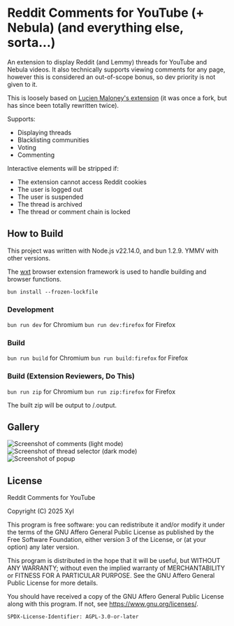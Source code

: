 # Reddit Comments for YouTube (+ Nebula) (and everything else, sorta...)

An extension to display Reddit (and Lemmy) threads for YouTube and Nebula videos. It also technically supports viewing comments for any page, however this is considered an out-of-scope bonus, so dev priority is not given to it.

This is loosely based on [Lucien Maloney's extension](https://github.com/lucienmaloney/reddit_comments_for_youtube_extension) (it was once a fork, but has since been totally rewritten twice).

Supports:

- Displaying threads
- Blacklisting communities
- Voting
- Commenting

Interactive elements will be stripped if:

- The extension cannot access Reddit cookies
- The user is logged out
- The user is suspended
- The thread is archived
- The thread or comment chain is locked

## How to Build

This project was written with Node.js v22.14.0, and bun 1.2.9. YMMV with other versions.

The [wxt](https://wxt.dev/) browser extension framework is used to handle building and browser functions.

`bun install --frozen-lockfile`

### Development

`bun run dev` for Chromium
`bun run dev:firefox` for Firefox

### Build

`bun run build` for Chromium
`bun run build:firefox` for Firefox

### Build (Extension Reviewers, Do This)

`bun run zip` for Chromium
`bun run zip:firefox` for Firefox

The built zip will be output to /.output.

## Gallery

![Screenshot of comments (light mode)](https://files.catbox.moe/isyjop.png)  
![Screenshot of thread selector (dark mode)](https://files.catbox.moe/g41iut.png)  
![Screenshot of popup](https://files.catbox.moe/bpdjt6.png)

## License

Reddit Comments for YouTube

Copyright (C) 2025 Xyl

This program is free software: you can redistribute it and/or modify it under the terms of the GNU Affero General Public License as published by the Free Software Foundation, either version 3 of the License, or (at your option) any later version.

This program is distributed in the hope that it will be useful, but WITHOUT ANY WARRANTY; without even the implied warranty of MERCHANTABILITY or FITNESS FOR A PARTICULAR PURPOSE. See the GNU Affero General Public License for more details.

You should have received a copy of the GNU Affero General Public License along with this program. If not, see <https://www.gnu.org/licenses/>.

```
SPDX-License-Identifier: AGPL-3.0-or-later
```
